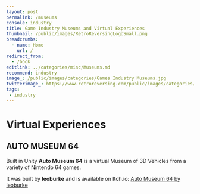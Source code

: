 ```yaml
---
layout: post
permalink: /museums
console: industry
title: Game Industry Museums and Virtual Experiences
thumbnail: /public/images/RetroReversingLogoSmall.png
breadcrumbs:
  - name: Home
    url: /
redirect_from:
  - /book
editlink: ../categories/misc/Museums.md
recommend: industry
image_: /public/images/categories/Games Industry Museums.jpg
twitterimage_: https://www.retroreversing.com/public/images/categories/Games Industry Museums.jpg
tags:
 - industry
---
```


# Virtual Experiences

## AUTO MUSEUM 64
Built in Unity **Auto Museum 64** is a virtual Museum of 3D Vehicles from a variety of Nintendo 64 games. 

It was built by **leoburke** and is available on Itch.io:
[Auto Museum 64 by leoburke](https://leoburke.itch.io/auto-museum-64)
